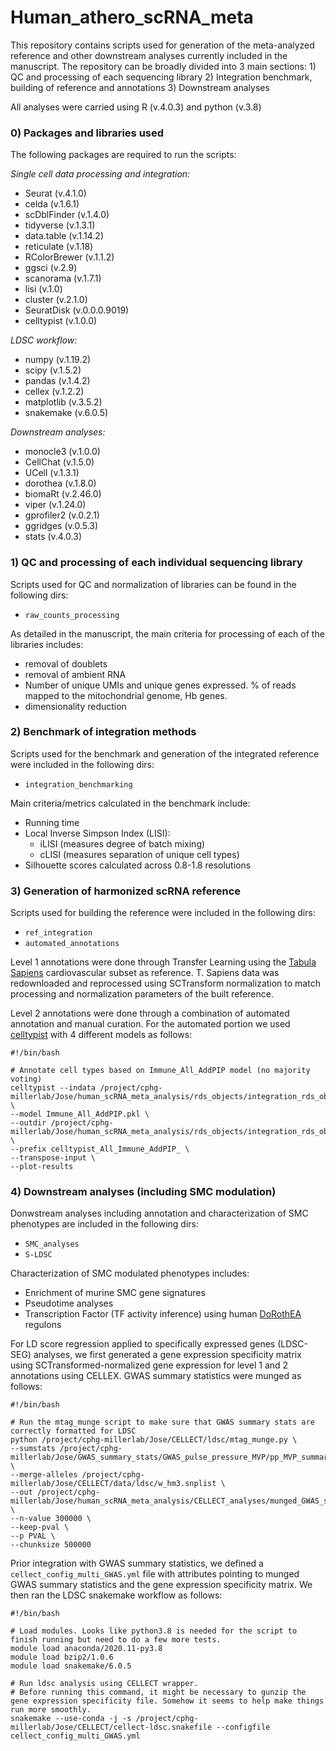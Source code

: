 # Human_athero_scRNA_meta

This repository contains scripts used for generation of the meta-analyzed reference and other downstream analyses currently included in the manuscript. The repository can be broadly divided into 3 main sections: 1) QC and processing of each sequencing library 2) Integration benchmark, building of reference and annotations 3) Downstream analyses

All analyses were carried using R (v.4.0.3) and python (v.3.8)

### 0) Packages and libraries used

The following packages are required to run the scripts:

*Single cell data processing and integration:*

- Seurat (v.4.1.0)
- celda (v.1.6.1)
- scDblFinder (v.1.4.0)
- tidyverse (v.1.3.1)
- data.table (v.1.14.2)
- reticulate (v.1.18)
- RColorBrewer (v.1.1.2)
- ggsci (v.2.9)
- scanorama (v.1.7.1)
- lisi (v.1.0)
- cluster (v.2.1.0)
- SeuratDisk (v.0.0.0.9019)
- celltypist (v.1.0.0)

*LDSC workflow:*
- numpy (v.1.19.2)
- scipy (v.1.5.2)
- pandas (v.1.4.2)
- cellex (v.1.2.2)
- matplotlib (v.3.5.2)
- snakemake (v.6.0.5)

*Downstream analyses:*
- monocle3 (v.1.0.0)
- CellChat (v.1.5.0)
- UCell (v.1.3.1)
- dorothea (v.1.8.0)
- biomaRt (v.2.46.0)
- viper (v.1.24.0)
- gprofiler2 (v.0.2.1)
- ggridges (v.0.5.3)
- stats (v.4.0.3)



### 1) QC and processing of each individual sequencing library

Scripts used for QC and normalization of libraries can be found in the following dirs:

- `raw_counts_processing`

As detailed in the manuscript, the main criteria for processing of each of the libraries includes:

- removal of doublets 
- removal of ambient RNA
- Number of unique UMIs and unique genes expressed. % of reads mapped to the mitochondrial genome, Hb genes.
- dimensionality reduction


### 2) Benchmark of integration methods

Scripts used for the benchmark and generation of the integrated reference were included in the following dirs:

- `integration_benchmarking`

Main criteria/metrics calculated in the benchmark include:
- Running time
- Local Inverse Simpson Index (LISI): 
  - iLISI (measures degree of batch mixing)
  - cLISI (measures separation of unique cell types)
- Silhouette scores calculated across 0.8-1.8 resolutions

### 3) Generation of harmonized scRNA reference 

Scripts used for building the reference were included in the following dirs:

- `ref_integration`
- `automated_annotations`

Level 1 annotations were done through Transfer Learning using the [Tabula Sapiens](https://tabula-sapiens-portal.ds.czbiohub.org/) cardiovascular subset as reference. T. Sapiens data was redownloaded and reprocessed using SCTransform normalization to match processing and normalization parameters of the built reference.

Level 2 annotations were done through a combination of automated annotation and manual curation. For the automated portion we used [celltypist](https://github.com/Teichlab/celltypist) with 4 different models as follows:

```
#!/bin/bash

# Annotate cell types based on Immune_All_AddPIP model (no majority voting)
celltypist --indata /project/cphg-millerlab/Jose/human_scRNA_meta_analysis/rds_objects/integration_rds_objects/rPCA/alsaigh_pan_wirka_hu_int/CELLECT_inputs/rpca_int_sct_v3_norm_counts.csv \
--model Immune_All_AddPIP.pkl \
--outdir /project/cphg-millerlab/Jose/human_scRNA_meta_analysis/rds_objects/integration_rds_objects/rPCA/alsaigh_pan_wirka_hu_int/celltypist_outputs/Immune_All_AddPIP \
--prefix celltypist_All_Immune_AddPIP_ \
--transpose-input \
--plot-results
```

### 4) Downstream analyses (including SMC modulation)

Donwstream analyses including annotation and characterization of SMC phenotypes are included in the following dirs:

- `SMC_analyses`
- `S-LDSC`

Characterization of SMC modulated phenotypes includes:

- Enrichment of murine SMC gene signatures
- Pseudotime analyses
- Transcription Factor (TF activity inference) using human [DoRothEA](https://saezlab.github.io/dorothea/) regulons

For LD score regression applied to specifically expressed genes (LDSC-SEG) analyses, we first generated a gene expression specificity matrix using SCTransformed-normalized gene expression for level 1 and 2 annotations using CELLEX. GWAS summary statistics were munged as follows: 

```
#!/bin/bash

# Run the mtag_munge script to make sure that GWAS summary stats are correctly formatted for LDSC
python /project/cphg-millerlab/Jose/CELLECT/ldsc/mtag_munge.py \
--sumstats /project/cphg-millerlab/Jose/GWAS_summary_stats/GWAS_pulse_pressure_MVP/pp_MVP_summary_for_ldsc.txt.gz \
--merge-alleles /project/cphg-millerlab/Jose/CELLECT/data/ldsc/w_hm3.snplist \
--out /project/cphg-millerlab/Jose/human_scRNA_meta_analysis/CELLECT_analyses/munged_GWAS_summary_stats/pulse_pressure_MVP_GWAS/munged_pulse_pressure_MVP \
--n-value 300000 \
--keep-pval \
--p PVAL \
--chunksize 500000
```
Prior integration with GWAS summary statistics, we defined a `cellect_config_multi_GWAS.yml` file with attributes pointing to munged GWAS summary statistics and the gene expression specificity matrix. We then ran the LDSC snakemake workflow as follows: 

```
#!/bin/bash

# Load modules. Looks like python3.8 is needed for the script to finish running but need to do a few more tests. 
module load anaconda/2020.11-py3.8
module load bzip2/1.0.6
module load snakemake/6.0.5

# Run ldsc analysis using CELLECT wrapper.
# Before running this command, it might be necessary to gunzip the gene expression specificity file. Somehow it seems to help make things run more smoothly. 
snakemake --use-conda -j -s /project/cphg-millerlab/Jose/CELLECT/cellect-ldsc.snakefile --configfile cellect_config_multi_GWAS.yml
